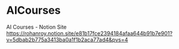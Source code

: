 # AICourses
AI Courses - Notion Site
https://rohanroy.notion.site/e81b17fce2394184afaa644b91b7e901?v=5dbab2b775a3413ba0a1f1b2aca77ad4&pvs=4

